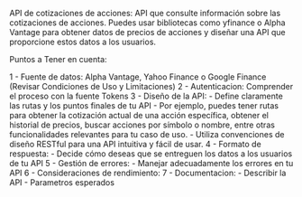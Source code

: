 API de cotizaciones de acciones: API que consulte información sobre las cotizaciones de acciones. 
Puedes usar bibliotecas como yfinance o Alpha Vantage para obtener datos de precios
de acciones y diseñar una API que proporcione estos datos a los usuarios.


Puntos a Tener en cuenta: 

1 - Fuente de datos:
    Alpha Vantage, Yahoo Finance o Google Finance (Revisar Condiciones de Uso y Limitaciones)
2 - Autenticacion:
    Comprender el proceso con la fuente
    Tokens
3 - Diseño de la API:
    - Define claramente las rutas y los puntos finales de tu API
    - Por ejemplo, puedes tener rutas para obtener la cotización actual de una acción específica,
    obtener el historial de precios, buscar acciones por símbolo o nombre, entre otras funcionalidades relevantes para tu caso de uso. 
    - Utiliza convenciones de diseño RESTful para una API intuitiva y fácil de usar.
4 - Formato de respuesta:
    -   Decide cómo deseas que se entreguen los datos a los usuarios de tu API
5 - Gestión de errores:
    - Manejar adecuadamente los errores en tu API
6 - Consideraciones de rendimiento:
7 - Documentacion:
    - Describir la API
    - Parametros esperados
    